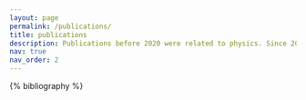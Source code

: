 ```yaml
---
layout: page
permalink: /publications/
title: publications
description: Publications before 2020 were related to physics. Since 2021, they have been primarily on neuroscience and some other disciplines.
nav: true
nav_order: 2
---
```


<!-- _pages/publications.md -->
<div class="publications">

{% bibliography %}

</div>
